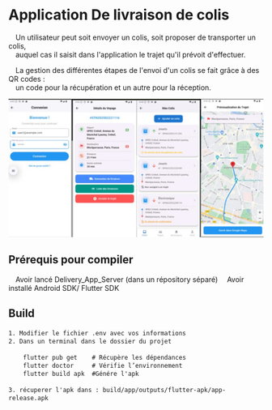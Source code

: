 # Application De livraison de colis

&emsp;Un utilisateur peut soit envoyer un colis, soit proposer de transporter un colis,  
&emsp;auquel cas il saisit dans l'application le trajet qu'il prévoit d'effectuer.  

&emsp;La gestion des différentes étapes de l'envoi d'un colis se fait grâce à des QR codes :  
&emsp;un code pour la récupération et un autre pour la réception.  


<img src="/coligo_screens.png" alt="Description de l'image" width="600">

## Prérequis pour compiler 

&emsp;Avoir lancé Delivery_App_Server (dans un répository séparé)
&emsp;Avoir installé Android SDK/ Flutter SDK  

## Build
```
1. Modifier le fichier .env avec vos informations
2. Dans un terminal dans le dossier du projet

    flutter pub get    # Récupère les dépendances
    flutter doctor     # Vérifie l’environnement
    flutter build apk  #Génére l'apk

3. récuperer l'apk dans : build/app/outputs/flutter-apk/app-release.apk


```






